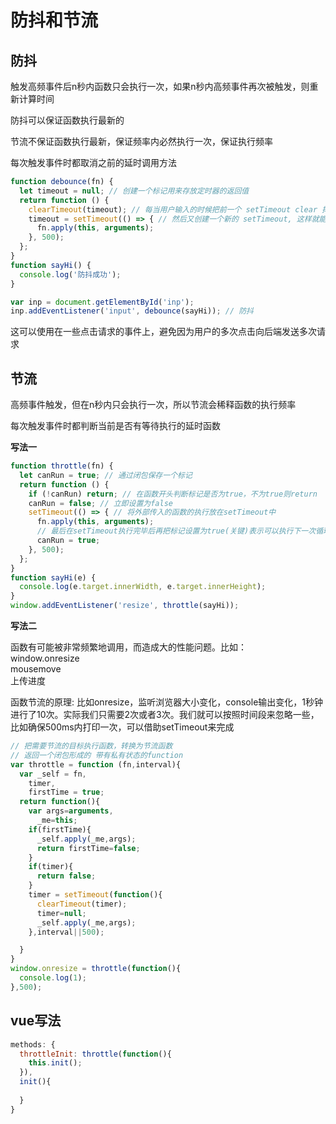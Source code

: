 # 防抖和节流

## 防抖

触发高频事件后n秒内函数只会执行一次，如果n秒内高频事件再次被触发，则重新计算时间

防抖可以保证函数执行最新的

节流不保证函数执行最新，保证频率内必然执行一次，保证执行频率

每次触发事件时都取消之前的延时调用方法

```js
function debounce(fn) {
  let timeout = null; // 创建一个标记用来存放定时器的返回值
  return function () {
    clearTimeout(timeout); // 每当用户输入的时候把前一个 setTimeout clear 掉
    timeout = setTimeout(() => { // 然后又创建一个新的 setTimeout, 这样就能保证输入字符后的 interval 间隔内如果还有字符输入的话，就不会执行 fn 函数
      fn.apply(this, arguments);
    }, 500);
  };
}
function sayHi() {
  console.log('防抖成功');
}

var inp = document.getElementById('inp');
inp.addEventListener('input', debounce(sayHi)); // 防抖
```

这可以使用在一些点击请求的事件上，避免因为用户的多次点击向后端发送多次请求

## 节流

高频事件触发，但在n秒内只会执行一次，所以节流会稀释函数的执行频率

每次触发事件时都判断当前是否有等待执行的延时函数

**写法一**

```js
function throttle(fn) {
  let canRun = true; // 通过闭包保存一个标记
  return function () {
    if (!canRun) return; // 在函数开头判断标记是否为true，不为true则return
    canRun = false; // 立即设置为false
    setTimeout(() => { // 将外部传入的函数的执行放在setTimeout中
      fn.apply(this, arguments);
      // 最后在setTimeout执行完毕后再把标记设置为true(关键)表示可以执行下一次循环了。当定时器没有执行的时候标记永远是false，在开头被return掉
      canRun = true;
    }, 500);
  };
}
function sayHi(e) {
  console.log(e.target.innerWidth, e.target.innerHeight);
}
window.addEventListener('resize', throttle(sayHi));
```

**写法二**

函数有可能被非常频繁地调用，而造成大的性能问题。比如：  
window.onresize  
mousemove  
上传进度

函数节流的原理:  比如onresize，监听浏览器大小变化，console输出变化，1秒钟进行了10次。实际我们只需要2次或者3次。我们就可以按照时间段来忽略一些，比如确保500ms内打印一次，可以借助setTimeout来完成  

```js
// 把需要节流的目标执行函数，转换为节流函数
// 返回一个闭包形成的 带有私有状态的function
var throttle = function (fn,interval){
  var _self = fn,
    timer,
    firstTime = true;
  return function(){
    var args=arguments,
      _me=this;
    if(firstTime){
      _self.apply(_me,args);
      return firstTime=false;
    }
    if(timer){
      return false;
    }
    timer = setTimeout(function(){
      clearTimeout(timer);
      timer=null;
      _self.apply(_me,args);
    },interval||500);

  }
}
window.onresize = throttle(function(){
  console.log(1);
},500);
```

## vue写法

```js
methods: {
  throttleInit: throttle(function(){
    this.init();
  }),
  init(){
    
  }
}
```
